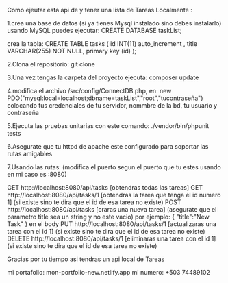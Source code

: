 Como ejeutar esta api de y tener una lista de Tareas Localmente :

1.crea una base de datos
(si ya tienes Mysql instalado sino debes instalarlo)
usando MySQL puedes ejecutar:
CREATE DATABASE taskList;

crea la tabla:
CREATE TABLE tasks (
id INT(11) auto_increment ,
title VARCHAR(255) NOT NULL,
primary key (id)
);

2.Clona el repositorio:
git clone <en enlace de este repositorio>

3.Una vez tengas la carpeta del proyecto 
ejecuta:
composer update

4.modifica el archivo /src/config/ConnectDB.php,
en:
new PDO("mysql:local=localhost;dbname=taskList","root","tucontraseña")
colocando tus credenciales de tu servidor, nommbre de la bd, tu usuario y contraseña

5.Ejecuta las pruebas unitarias con este comando:
./vendor/bin/phpunit tests

6.Asegurate que tu httpd de apache este configurado para soportar las rutas amigables

7.Usando las rutas:
(modifica el puerto segun el puerto que tu estes usando en mi caso es :8080)

GET http://localhost:8080/api/tasks [obtendras todas las tareas]
GET http://localhost:8080/api/tasks/1 [obtendras la tarea que tenga el id numero 1] (si existe sino te dira que el id de esa tarea no existe)
POST http://localhost:8080/api/tasks [craras una nueva tarea] (asegurate que el parametro title sea un string y no este vacio) por ejemplo: 
{
    "title":"New Task"
}
en el body
PUT http://localhost:8080/api/tasks/1 [actualizaras una tarea con el id 1] (si existe sino te dira que el id de esa tarea no existe)
DELETE  http://localhost:8080/api/tasks/1 [eliminaras una tarea con el id 1] (si existe sino te dira que el id de esa tarea no existe)

Gracias por tu tiempo asi tendras un api local de Tareas

mi portafolio: mon-portfolio-new.netlify.app
mi numero: +503 74489102


